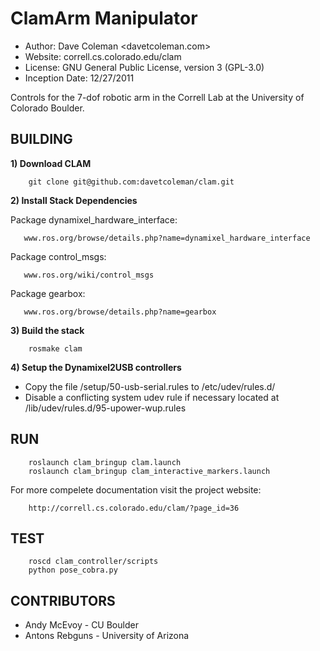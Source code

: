 ClamArm Manipulator
==========
* Author: Dave Coleman <davetcoleman.com>
* Website: correll.cs.colorado.edu/clam
* License: GNU General Public License, version 3 (GPL-3.0)
* Inception Date: 12/27/2011

Controls for the 7-dof robotic arm in the Correll Lab at the University of Colorado Boulder. 


BUILDING
---------

**1) Download CLAM**

		git clone git@github.com:davetcoleman/clam.git

**2) Install Stack Dependencies**

   Package dynamixel_hardware_interface:

   	   www.ros.org/browse/details.php?name=dynamixel_hardware_interface

   Package control_msgs: 

   	   www.ros.org/wiki/control_msgs

   Package gearbox:

   	   www.ros.org/browse/details.php?name=gearbox

**3) Build the stack**

		rosmake clam

**4) Setup the Dynamixel2USB controllers**

   - Copy the file /setup/50-usb-serial.rules to /etc/udev/rules.d/
   - Disable a conflicting system udev rule if necessary located at /lib/udev/rules.d/95-upower-wup.rules


RUN
---------
		roslaunch clam_bringup clam.launch
		roslaunch clam_bringup clam_interactive_markers.launch

For more compelete documentation visit the project website:
    
		http://correll.cs.colorado.edu/clam/?page_id=36

TEST
---------
		roscd clam_controller/scripts
		python pose_cobra.py

CONTRIBUTORS
---------
   - Andy McEvoy - CU Boulder
   - Antons Rebguns - University of Arizona